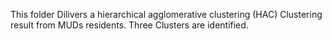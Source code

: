 This folder Dilivers a hierarchical agglomerative clustering (HAC) Clustering result from MUDs residents. Three Clusters are identified.
